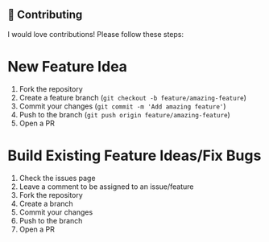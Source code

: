 ## 🤝 Contributing

I would love contributions! Please follow these steps:

# New Feature Idea

1. Fork the repository
2. Create a feature branch (`git checkout -b feature/amazing-feature`)
3. Commit your changes (`git commit -m 'Add amazing feature'`)
4. Push to the branch (`git push origin feature/amazing-feature`)
5. Open a PR

# Build Existing Feature Ideas/Fix Bugs

1. Check the issues page
2. Leave a comment to be assigned to an issue/feature
3. Fork the repository
4. Create a branch
5. Commit your changes
6. Push to the branch
7. Open a PR

